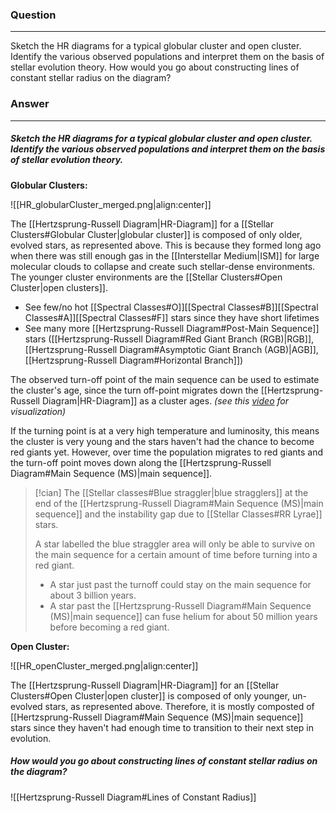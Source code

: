 ### Question
---
Sketch the HR diagrams for a typical globular cluster and open cluster. Identify the various observed populations and interpret them on the basis of stellar evolution theory. How would you go about constructing lines of constant stellar radius on the diagram?

### Answer
---
##### Sketch the HR diagrams for a typical globular cluster and open cluster. Identify the various observed populations and interpret them on the basis of stellar evolution theory.

**Globular Clusters:**

![[HR_globularCluster_merged.png|align:center]]


The [[Hertzsprung-Russell Diagram|HR-Diagram]] for a [[Stellar Clusters#Globular Cluster|globular cluster]] is composed of only older, evolved stars, as represented above. This is because they formed long ago when there was still enough gas in the [[Interstellar Medium|ISM]] for large molecular clouds to collapse and create such stellar-dense environments. The younger cluster environments are the [[Stellar Clusters#Open Cluster|open clusters]].
- See few/no hot [[Spectral Classes#O]][[Spectral Classes#B]][[Spectral Classes#A]][[Spectral Classes#F]] stars since they have short lifetimes
- See many more [[Hertzsprung-Russell Diagram#Post-Main Sequence]] stars ([[Hertzsprung-Russell Diagram#Red Giant Branch (RGB)|RGB]], [[Hertzsprung-Russell Diagram#Asymptotic Giant Branch (AGB)|AGB]], [[Hertzsprung-Russell Diagram#Horizontal Branch]])

The observed turn-off point of the main sequence can be used to estimate the cluster's age, since the turn off-point migrates down the [[Hertzsprung-Russell Diagram|HR-Diagram]] as a cluster ages. *(see this [video](https://www.youtube.com/watch?v=wbvgjzW3Xz0&ab_channel=Astronomy1101%3AFromPlanetstotheCosmosOnline) for visualization)* 

If the turning point is at a very high temperature and luminosity, this means the cluster is very young and the stars haven't had the chance to become red giants yet. However, over time the population migrates to red giants and the turn-off point moves down along the [[Hertzsprung-Russell Diagram#Main Sequence (MS)|main sequence]].


> [!cian]
> The [[Stellar classes#Blue straggler|blue stragglers]] at the end of the [[Hertzsprung-Russell Diagram#Main Sequence (MS)|main sequence]] and the instability gap due to [[Stellar Classes#RR Lyrae]] stars. 
> 
> A star labelled the blue straggler area will only be able to survive on the main sequence for a certain amount of time before turning into a red giant. 
> - A star just past the turnoff could stay on the main sequence for about 3 billion years.
> - A star past the [[Hertzsprung-Russell Diagram#Main Sequence (MS)|main sequence]] can fuse helium for about 50 million years before becoming a red giant. 

**Open Cluster:**

![[HR_openCluster_merged.png|align:center]]

The [[Hertzsprung-Russell Diagram|HR-Diagram]] for an [[Stellar Clusters#Open Cluster|open cluster]] is composed of only younger, un-evolved stars, as represented above. Therefore, it is mostly composted of [[Hertzsprung-Russell Diagram#Main Sequence (MS)|main sequence]] stars since they haven't had enough time to transition to their next step in evolution.

##### How would you go about constructing lines of constant stellar radius on the diagram?

![[Hertzsprung-Russell Diagram#Lines of Constant Radius]]